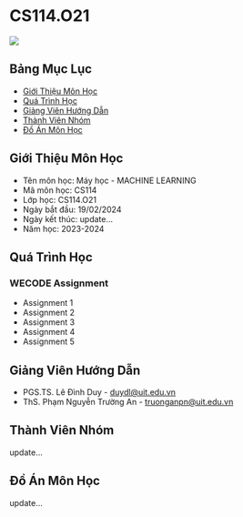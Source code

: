  # CS114.O21
[![](https://www.uit.edu.vn/sites/vi/files/banner_uit.png)](https://www.uit.edu.vn)


## Bảng Mục Lục
- [Giới Thiệu Môn Học](#giới-thiệu-môn-học)
- [Quá Trình Học](#quá-trình-học)
- [Giảng Viên Hướng Dẫn](#giảng-viên-hướng-dẫn)
- [Thành Viên Nhóm](#thành-viên-nhóm)
- [Đồ Án Môn Học](#đồ-án-môn-học)
  

## Giới Thiệu Môn Học
- Tên môn học: Máy học - MACHINE LEARNING
- Mã môn học: CS114
- Lớp học: CS114.O21
- Ngày bắt đầu: 19/02/2024
- Ngày kết thúc: update...
- Năm học: 2023-2024

## Quá Trình Học
### WECODE Assignment
- Assignment 1
- Assignment 2
- Assignment 3
- Assignment 4
- Assignment 5

## Giảng Viên Hướng Dẫn
- PGS.TS. Lê Đình Duy - duydl@uit.edu.vn
- ThS. Phạm Nguyễn Trường An - truonganpn@uit.edu.vn

## Thành Viên Nhóm
update...

## Đồ Án Môn Học
update...


